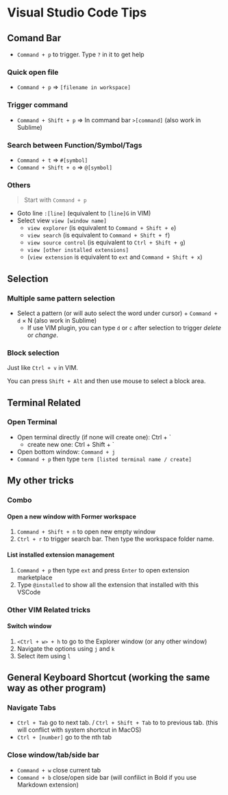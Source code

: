 # Visual Studio Code Tips

## Comand Bar

* `Command + p` to trigger. Type `?` in it to get help

### Quick open file

* `Command + p` => `[filename in workspace]`

### Trigger command

* `Command + Shift + p` => In command bar `>[command]` (also work in Sublime)

### Search between Function/Symbol/Tags

* `Command + t` => `#[symbol]`
* `Command + Shift + o` => `@[symbol]`

### Others

> Start with `Command + p`

* Goto line `:[line]` (equivalent to `[line]G` in VIM)
* Select view `view [window name]`
  * `view explorer` (is equivalent to `Command + Shift + e`)
  * `view search` (is equivalent to `Command + Shift + f`)
  * `view source control` (is equivalent to `Ctrl + Shift + g`)
  * `view [other installed extensions]`
  * (`view extension` is equivalent to `ext` and `Command + Shift + x`)

## Selection

### Multiple same pattern selection

* Select a pattern (or will auto select the word under cursor) + `Command + d` × N (also work in Sublime)
  * If use VIM plugin, you can type `d` or `c` after selection to trigger *delete* or *change*.

### Block selection

Just like `Ctrl + v` in VIM.

You can press `Shift + Alt` and then use mouse to select a block area.

## Terminal Related

### Open Terminal

* Open terminal directly (if none will create one): Ctrl + `
  * create new one: Ctrl + Shift + `
* Open bottom window: `Command + j`
* `Command + p` then type `term [listed terminal name / create]`

## My other tricks

### Combo

#### Open a new window with Former workspace

1. `Command + Shift + n` to open new empty window
2. `Ctrl + r` to trigger search bar. Then type the workspace folder name.

#### List installed extension management

1. `Command + p` then type `ext` and press `Enter` to open extension marketplace
2. Type `@installed` to show all the extension that installed with this VSCode

### Other VIM Related tricks

#### Switch window

1. `<Ctrl + w> + h` to go to the Explorer window (or any other window)
2. Navigate the options using `j` and `k`
3. Select item using `l`

## General Keyboard Shortcut (working the same way as other program)

### Navigate Tabs

* `Ctrl + Tab` go to next tab. / `Ctrl + Shift + Tab` to to previous tab. (this will conflict with system shortcut in MacOS)
* `Ctrl + [number]` go to the nth tab

### Close window/tab/side bar

* `Command + w` close current tab
* `Command + b` close/open side bar (will confilict in Bold if you use Markdown extension)
